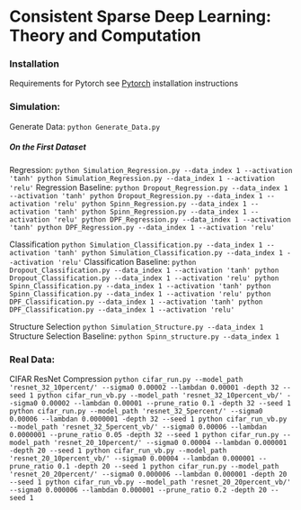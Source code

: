 Consistent Sparse Deep Learning:  Theory and Computation
===============================================================

### Installation

Requirements for Pytorch see [Pytorch](http://pytorch.org/) installation instructions

### Simulation:

Generate Data:
    ```
    python Generate_Data.py
    ```
##### On the First Dataset 
Regression:
    ```
    python Simulation_Regression.py --data_index 1 --activation 'tanh'
    python Simulation_Regression.py --data_index 1 --activation 'relu'
    ```
Regression Baseline:
    ```
    python Dropout_Regression.py --data_index 1 --activation 'tanh'
    python Dropout_Regression.py --data_index 1 --activation 'relu'
    python Spinn_Regression.py --data_index 1 --activation 'tanh'
    python Spinn_Regression.py --data_index 1 --activation 'relu'
    python DPF_Regression.py --data_index 1 --activation 'tanh'
    python DPF_Regression.py --data_index 1 --activation 'relu'
    ```

Classification
    ```
    python Simulation_Classification.py --data_index 1 --activation 'tanh'
    python Simulation_Classification.py --data_index 1 --activation 'relu'
    ```
Classification Baseline:
    ```
    python Dropout_Classification.py --data_index 1 --activation 'tanh'
    python Dropout_Classification.py --data_index 1 --activation 'relu'
    python Spinn_Classification.py --data_index 1 --activation 'tanh'
    python Spinn_Classification.py --data_index 1 --activation 'relu'
    python DPF_Classification.py --data_index 1 --activation 'tanh'
    python DPF_Classification.py --data_index 1 --activation 'relu'
    ```

Structure Selection
    ```
    python Simulation_Structure.py --data_index 1
    ```
Structure Selection Baseline:
    ```
    python Spinn_structure.py --data_index 1
    ```


### Real Data:
CIFAR ResNet Compression
    ```
    python cifar_run.py --model_path 'resnet_32_10percent/' --sigma0 0.00002 --lambdan 0.00001 -depth 32 --seed 1
    python cifar_run_vb.py --model_path 'resnet_32_10percent_vb/' --sigma0 0.00002 --lambdan 0.00001 --prune_ratio 0.1 -depth 32 --seed 1
    python cifar_run.py --model_path 'resnet_32_5percent/' --sigma0 0.00006 --lambdan 0.0000001 -depth 32 --seed 1
    python cifar_run_vb.py --model_path 'resnet_32_5percent_vb/' --sigma0 0.00006 --lambdan 0.0000001 --prune_ratio 0.05 -depth 32 --seed 1
    python cifar_run.py --model_path 'resnet_20_10percent/' --sigma0 0.00004 --lambdan 0.000001 -depth 20 --seed 1
    python cifar_run_vb.py --model_path 'resnet_20_10percent_vb/' --sigma0 0.00004 --lambdan 0.000001 --prune_ratio 0.1 -depth 20 --seed 1
    python cifar_run.py --model_path 'resnet_20_20percent/' --sigma0 0.000006 --lambdan 0.000001 -depth 20 --seed 1
    python cifar_run_vb.py --model_path 'resnet_20_20percent_vb/' --sigma0 0.000006 --lambdan 0.000001 --prune_ratio 0.2 -depth 20 --seed 1
    ```

